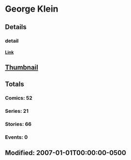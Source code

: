 # George  Klein 
## Details
### detail
#### [Link](http://marvel.com/comics/creators/1449/george_klein?utm_campaign=apiRef&utm_source=225578a89fc76f3d20fbffda5d17a88d)
## [Thumbnail](http://i.annihil.us/u/prod/marvel/i/mg/9/e0/4bc36e098c87c.jpg)
## Totals
### Comics: 52
### Series: 21
### Stories: 66
### Events: 0
## Modified: 2007-01-01T00:00:00-0500